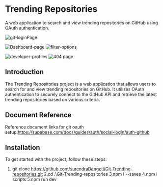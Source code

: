 # Trending Repositories

A web application to search and view trending repositories on GitHub using OAuth authentication.


![git-loginPage](https://github.com/surendraDangeti/Git-Tranding-repository/assets/89248419/c6f5a5fc-410b-4459-bcff-7d3287f28293)

![Dashboard-page](https://github.com/surendraDangeti/Git-Tranding-repository/assets/89248419/7f7cb1cb-1d42-417f-82d7-e2ad61b145a4)
![filter-options](https://github.com/surendraDangeti/Git-Tranding-repository/assets/89248419/b3fafdc3-d59b-49c7-a290-37f9bb25cd41)

![developer-profiles](https://github.com/surendraDangeti/Git-Tranding-repository/assets/89248419/6f8a6d8d-4a2d-44fe-9131-07fc305652ec)
![404 page](https://github.com/surendraDangeti/Git-Tranding-repository/assets/89248419/ea73591c-edd8-4f13-a4c3-e79176aaca23)


## Introduction
The Trending Repositories project is a web application that allows users to search for and view trending repositories on GitHub. 
It utilizes OAuth authentication to securely connect to the GitHub API and retrieve the latest trending repositories based on various criteria.

## Document Reference
Reference document links for git oauth setup:https://supabase.com/docs/guides/auth/social-login/auth-github

## Installation
To get started with the project, follow these steps:
1. git clone https://github.com/surendraDangeti/Git-Trending-repositories.git
2.cd .\Git-Trending-repositories
3.npm i --saves
4.npm i scripts
5.npm run dev
    
